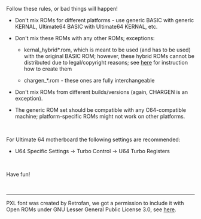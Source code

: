 
Follow these rules, or bad things will happen!

* Don't mix ROMs for different platforms - use generic BASIC with generic KERNAL, Ultimate64 BASIC with Ultimate64 KERNAL, etc.

* Don't mix these ROMs with any other ROMs; exceptions:

   - kernal_hybrid\*.rom, which is meant to be used (and has to be used) with the original BASIC ROM;
     however, these hybrid ROMs cannot be distributed due to legal/copyright reasons; see [here](./../doc/Hybrid-build.md) for instruction how to create them

   - chargen_*.rom - these ones are fully interchangeable

* Don't mix ROMs from different builds/versions (again, CHARGEN is an exception).

* The generic ROM set should be compatible with any C64-compatible machine; platform-specific ROMs might not work on other platforms.

<br />

For Ultimate 64 motherboard the following settings are recommended:

* U64 Specific Settings -> Turbo Control -> U64 Turbo Registers

<br />

Have fun!

<br />

------


PXL font was created by Retrofan, we got a permission to include it with Open ROMs under GNU Lesser General Public License 3.0, see [here](https://www.forum64.de/index.php?thread/84000-neuer-c64-systemfont-auch-plus4-c128-atari/&postID=1493383#post1493383).
